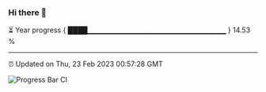 ### Hi there 👋

⏳ Year progress { ████▁▁▁▁▁▁▁▁▁▁▁▁▁▁▁▁▁▁▁▁▁▁▁▁▁▁ } 14.53 %

---

⏰ Updated on Thu, 23 Feb 2023 00:57:28 GMT

![Progress Bar CI](https://github.com/liununu/liununu/workflows/Progress%20Bar%20CI/badge.svg)
